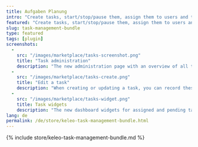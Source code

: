 ```yaml
---
title: Aufgaben Planung
intro: "Create tasks, start/stop/pause them, assign them to users and teams and record times - a todo-list management plugin for Kimai that adds two new dashboard widgets"
featured: "Create tasks, start/stop/pause them, assign them to users and teams - a todo-list management plugin that is connected to your time-tracker and adds two new dashboard widgets"
slug: task-management-bundle
type: featured
tags: [plugin]
screenshots:
  - 
    src: "/images/marketplace/tasks-screenshot.png"
    title: "Task administration"
    description: "The new administration page with an overview of all tasks with tracked times, status and assignments"
  - 
    src: "/images/marketplace/tasks-create.png"
    title: "Edit a task"
    description: "When creating or updating a task, you can record these fields"
  - 
    src: "/images/marketplace/tasks-widget.png"
    title: Task widgets
    description: "The new dashboard widgets for assigned and pending tasks"
lang: de
permalink: /de/store/keleo-task-management-bundle.html
---
```


{% include store/keleo-task-management-bundle.md %}
